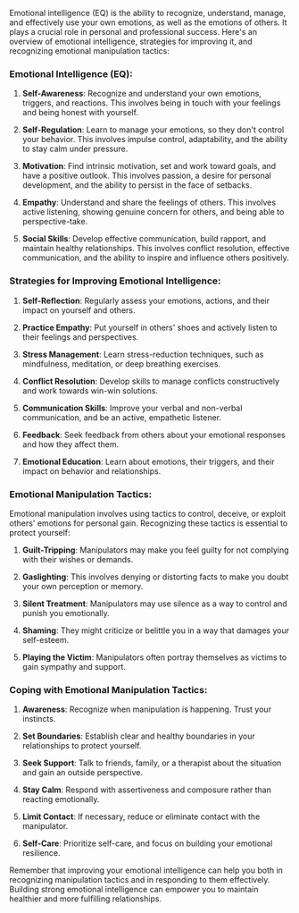 Emotional intelligence (EQ) is the ability to recognize, understand, manage, and effectively use your own emotions, as well as the emotions of others. It plays a crucial role in personal and professional success. Here's an overview of emotional intelligence, strategies for improving it, and recognizing emotional manipulation tactics:

### Emotional Intelligence (EQ): 

1. **Self-Awareness**: Recognize and understand your own emotions, triggers, and reactions. This involves being in touch with your feelings and being honest with yourself.

2. **Self-Regulation**: Learn to manage your emotions, so they don't control your behavior. This involves impulse control, adaptability, and the ability to stay calm under pressure.

3. **Motivation**: Find intrinsic motivation, set and work toward goals, and have a positive outlook. This involves passion, a desire for personal development, and the ability to persist in the face of setbacks.

4. **Empathy**: Understand and share the feelings of others. This involves active listening, showing genuine concern for others, and being able to perspective-take.

5. **Social Skills**: Develop effective communication, build rapport, and maintain healthy relationships. This involves conflict resolution, effective communication, and the ability to inspire and influence others positively.

### Strategies for Improving Emotional Intelligence:

1. **Self-Reflection**: Regularly assess your emotions, actions, and their impact on yourself and others.

2. **Practice Empathy**: Put yourself in others' shoes and actively listen to their feelings and perspectives.

3. **Stress Management**: Learn stress-reduction techniques, such as mindfulness, meditation, or deep breathing exercises.

4. **Conflict Resolution**: Develop skills to manage conflicts constructively and work towards win-win solutions.

5. **Communication Skills**: Improve your verbal and non-verbal communication, and be an active, empathetic listener.

6. **Feedback**: Seek feedback from others about your emotional responses and how they affect them.

7. **Emotional Education**: Learn about emotions, their triggers, and their impact on behavior and relationships.

### Emotional Manipulation Tactics:

Emotional manipulation involves using tactics to control, deceive, or exploit others' emotions for personal gain. Recognizing these tactics is essential to protect yourself:

1. **Guilt-Tripping**: Manipulators may make you feel guilty for not complying with their wishes or demands.

2. **Gaslighting**: This involves denying or distorting facts to make you doubt your own perception or memory.

3. **Silent Treatment**: Manipulators may use silence as a way to control and punish you emotionally.

4. **Shaming**: They might criticize or belittle you in a way that damages your self-esteem.

5. **Playing the Victim**: Manipulators often portray themselves as victims to gain sympathy and support.

### Coping with Emotional Manipulation Tactics:

1. **Awareness**: Recognize when manipulation is happening. Trust your instincts.

2. **Set Boundaries**: Establish clear and healthy boundaries in your relationships to protect yourself.

3. **Seek Support**: Talk to friends, family, or a therapist about the situation and gain an outside perspective.

4. **Stay Calm**: Respond with assertiveness and composure rather than reacting emotionally.

5. **Limit Contact**: If necessary, reduce or eliminate contact with the manipulator.

6. **Self-Care**: Prioritize self-care, and focus on building your emotional resilience.

Remember that improving your emotional intelligence can help you both in recognizing manipulation tactics and in responding to them effectively. Building strong emotional intelligence can empower you to maintain healthier and more fulfilling relationships.
